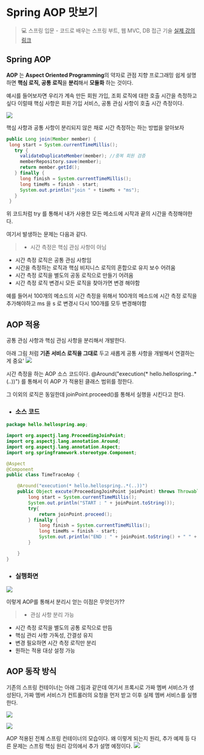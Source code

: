 # Spring AOP 맛보기

> 💻 스프링 입문 - 코드로 배우는 스프링 부트, 웹 MVC, DB 접근 기술
[실제 강의 링크](https://www.inflearn.com/course/%EC%8A%A4%ED%94%84%EB%A7%81-%EC%9E%85%EB%AC%B8-%EC%8A%A4%ED%94%84%EB%A7%81%EB%B6%80%ED%8A%B8)


## Spring AOP

**AOP** 는 **Aspect Oriented Programming**의 약자로 관점 지향 프로그래밍
쉽게 설명하면 **핵심 로직, 공통 로직**을 **분리**해서 **모듈화** 하는 것이다.

예시를 들어보자면 우리가 계속 만든 회원 가입, 조회 로직에 대한 호출 시간을 측정하고 싶다
이럴때 핵심 사항은 회원 가입 서비스, 공통 관심 사항이 호출 시간 측정이다.

![](https://velog.velcdn.com/images/kimdodo/post/7f932fe6-24e7-4a45-b663-8781d22b65ea/image.png)

핵심 사항과 공통 사항이 분리되지 않은 채로 시간 측정하는 하는 방법을 알아보자


```java
public Long join(Member member) {
 long start = System.currentTimeMillis();
   try {
     validateDuplicateMember(member); //중복 회원 검증
     memberRepository.save(member);
     return member.getId();
   } finally {
     long finish = System.currentTimeMillis();
     long timeMs = finish - start;
     System.out.println("join " + timeMs + "ms");
   }
 }
```
위 코드처럼 try 를 통해서 내가 사용한 모든 메소드에 시작과 끝의 시간을 측정해야한다.

여기서 발생하는 문제는 다음과 같다.
> - 시간 측정은 핵심 관심 사항이 아님
- 시간 측정 로직은 공통 관심 사항임
- 시간을 측정하는 로직과 핵심 비지니스 로직의 혼합으로 유지 보수 어려움
- 시간 측정 로직을 별도의 공동 로직으로 만들기 어려움
- 시간 측정 로직 변경시 모든 로직을 찾아가면 변경 해야함

예를 들어서 100개의 메소드의 시간 측정을 위해서 100개의 메소드에 시간 측정 로직을 추가해야하고 ms 을 s 로 변경시 다시 100개를 모두 변경해야함

## AOP 적용
공통 관심 사항과 핵심 관심 사항을 분리해서 개발한다.

아래 그림 처럼 **기존 서비스 로직을 그대로** 두고 새롭게 공통 사항을 개발해서 연결하는게 중요'
![](https://velog.velcdn.com/images/kimdodo/post/538619af-e29c-4cb7-b759-f1b1ed1b6bbb/image.png)

시간 측정을 하는 AOP 소스 코드이다.
@Around("execution(* hello.hellospring..*(..))") 를 통해서 이 AOP 가 적용된 클래스 범위를 정한다.

그 이외의 로직은 동일한데 joinPoint.proceed()를 통해서 실행을 시킨다고 한다.

- ### 소스 코드
```java
package hello.hellospring.aop;

import org.aspectj.lang.ProceedingJoinPoint;
import org.aspectj.lang.annotation.Around;
import org.aspectj.lang.annotation.Aspect;
import org.springframework.stereotype.Component;

@Aspect
@Component
public class TimeTraceAop {

    @Around("execution(* hello.hellospring..*(..))")
    public Object excute(ProceedingJoinPoint joinPoint) throws Throwable{
        long start = System.currentTimeMillis();
        System.out.println("START : " + joinPoint.toString());
        try{
            return joinPoint.proceed();
        } finally {
            long finish = System.currentTimeMillis();
            long timeMs = finish - start;
            System.out.println("END : " + joinPoint.toString() + " " + timeMs + "ms");
        }

    }
}

```
- ### 실행화면
![](https://velog.velcdn.com/images/kimdodo/post/4dac8c90-f9d4-48da-960c-118b6cba8bf0/image.png)

이렇게 AOP를 통해서 분리시 얻는 이점은 무엇인가??
> - 관심 사항 분리 가능
- 시간 측정 로직을 별도의 공통 로직으로 만듬
- 핵심 관리 사항 가독성, 간결성 유지
- 변경 필요하면 시간 측정 로직만 분리
- 원하는 적용 대상 설정 가능

## AOP 동작 방식
기존의 스프링 컨테이너는 아래 그림과 같은데 여기서 프록시로 가짜 멤버 서비스가 생성된다,
가짜 멤버 서비스가 컨트롤러의 요청을 먼저 받고 이후 실제 멤버 서비스를 실행한다.

![](https://velog.velcdn.com/images/kimdodo/post/c60b61ca-9145-4b8b-92db-43f6ea072c17/image.png)

![](https://velog.velcdn.com/images/kimdodo/post/24a0f432-2900-495f-a236-943655db839f/image.png)

AOP 적용된 전체 스프링 컨테이너의 모습이다.
왜 이렇게 되는지 원리, 추가 예제 등 다른 문제는 스프링 핵심 원리 강의에서 추가 설명 예정이다.
![](https://velog.velcdn.com/images/kimdodo/post/a1169572-c8aa-4bda-8075-3465629c1223/image.png)


